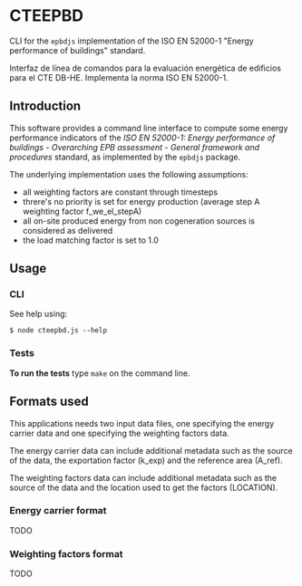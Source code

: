 # CTEEPBD

CLI for the `epbdjs` implementation of the ISO EN 52000-1 "Energy performance of buildings" standard.

Interfaz de línea de comandos para la evaluación energética de edificios para el CTE DB-HE. Implementa la norma ISO EN 52000-1.

## Introduction

This software provides a command line interface to compute some energy performance indicators of the *ISO EN 52000-1: Energy performance of buildings - Overarching EPB assessment - General framework and procedures* standard, as implemented by the `epbdjs` package.

The underlying implementation uses the following assumptions:

- all weighting factors are constant through timesteps
- threre's no priority is set for energy production (average step A weighting factor f_we_el_stepA)
- all on-site produced energy from non cogeneration sources is considered as delivered
- the load matching factor is set to 1.0

## Usage

### CLI

See help using:

    $ node cteepbd.js --help

### Tests
**To run the tests** type ```make``` on the command line.

## Formats used

This applications needs two input data files, one specifying the energy carrier data and one specifying the weighting factors data.

The energy carrier data can include additional metadata such as the source of the data, the exportation factor (k_exp) and the reference area (A_ref).

The weighting factors data can include additional metadata such as the source of the data and the location used to get the factors (LOCATION).

### Energy carrier format

TODO

### Weighting factors format

TODO

